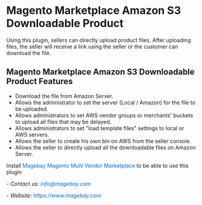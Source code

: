 <h1>Magento Marketplace Amazon S3 Downloadable Product</h1>

<p>Using this plugin, sellers can directly upload product files. After uploading files, the seller will receive a link using the seller or the customer can download the file.</p>

<h2>Magento Marketplace Amazon S3 Downloadable Product Features</h2>

<ul>
	<li>Download the file from Amazon Server.</li>
	<li>Allows the administrator to set the server (Local / Amazon) for the file to be uploaded.</li>
	<li>Allows administrators to set AWS vendor groups or merchants&#39; buckets to upload all files that may be delayed.</li>
	<li>Allows administrators to set &quot;load template files&quot; settings to local or AWS servers.</li>
	<li>Allows the seller to create his own bin on AWS from the seller console.</li>
	<li>Allows the seller to directly upload all the downloadable files on Amazon Server.</li>
</ul>

<p>Install&nbsp;<a href="https://www.magebay.com/magento-multi-vendor-marketplace-extension" style="box-sizing: border-box; background-color: transparent; color: rgb(3, 102, 214); text-decoration-line: none;">Magebay Magento Multi Vendor Marketplace</a>&nbsp;to be able to use this plugin</p>

<p><em>- Contact&nbsp;</em><em>us:</em><em>&nbsp;<a href="mailto:info@magebay.com" style="box-sizing: border-box; background-color: transparent; color: rgb(3, 102, 214); text-decoration-line: none;">info@magebay.com</a></em></p>

<p><em>- Website:&nbsp;<a href="https://www.magebay.com/" style="box-sizing: border-box; background-color: transparent; color: rgb(3, 102, 214); text-decoration-line: none;">https://www.magebay.com</a></em></p>
